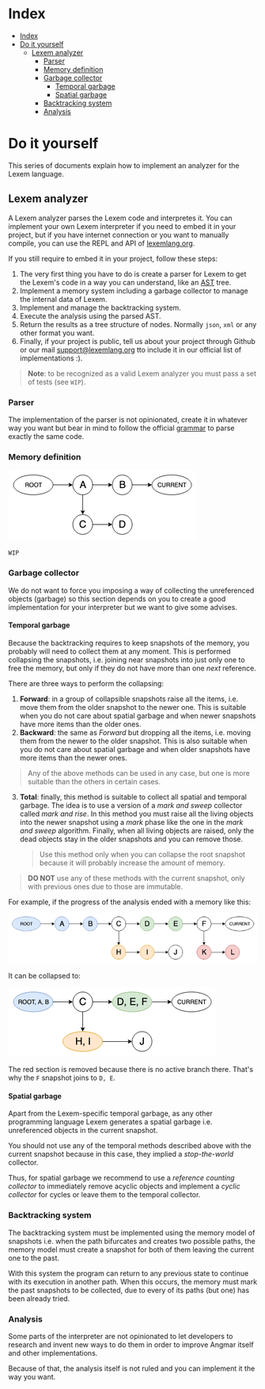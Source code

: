 # Index

- [Index](#index)
- [Do it yourself](#do-it-yourself)
  - [Lexem analyzer](#lexem-analyzer)
    - [Parser](#parser)
    - [Memory definition](#memory-definition)
    - [Garbage collector](#garbage-collector)
      - [Temporal garbage](#temporal-garbage)
      - [Spatial garbage](#spatial-garbage)
    - [Backtracking system](#backtracking-system)
    - [Analysis](#analysis)

# Do it yourself

This series of documents explain how to implement an analyzer for the Lexem language.

## Lexem analyzer

A Lexem analyzer parses the Lexem code and interpretes it. You can implement your own Lexem interpreter if you need to embed it in your project, but if you have internet connection or you want to manually compile, you can use the REPL and API of [lexemlang.org](https://lexemlang.org).

If you still require to embed it in your project, follow these steps:

1. The very first thing you have to do is create a parser for Lexem to get the Lexem's code in a way you can understand, like an [AST](https://en.wikipedia.org/wiki/Abstract_syntax_tree) tree.
2. Implement a memory system including a garbage collector to manage the internal data of Lexem.
3. Implement and manage the backtracking system.
4. Execute the analysis using the parsed AST.
5. Return the results as a tree structure of nodes. Normally `json`, `xml` or any other format you want.
6. Finally, if your project is public, tell us about your project through Github or our mail support@lexemlang.org tto include it in our official list of implementations :).

> **Note**: to be recognized as a valid Lexem analyzer you must pass a set of tests (see `WIP`).

### Parser

The implementation of the parser is not opinionated, create it in whatever way you want but bear in mind to follow the official [grammar](../grammar/README.md) to parse exactly the same code.

### Memory definition

![memory example](img/memory_example.png)

`WIP`

### Garbage collector

We do not want to force you imposing a way of collecting the unreferenced objects (garbage) so this section depends on you to create
a good implementation for your interpreter but we want to give some advises.

#### Temporal garbage

Because the backtracking requires to keep snapshots of the memory, you probably will need to collect them at any moment. This is performed collapsing the snapshots, i.e. joining near snapshots into just only one to free the memory, but only if they do not have more than one _next_ reference.

There are three ways to perform the collapsing:

1. **Forward**: in a group of collapsible snapshots raise all the items, i.e. move them from the older snapshot to the newer one. This is suitable when you do not care about spatial garbage and when newer snapshots have more items than the older ones.
2. **Backward**: the same as _Forward_ but dropping all the items, i.e. moving them from the newer to the older snapshot. This is also suitable when you do not care about spatial garbage and when older snapshots have more items than the newer ones.

> Any of the above methods can be used in any case, but one is more suitable than the others in certain cases.

3. **Total**: finally, this method is suitable to collect all spatial and temporal garbage. The idea is to use a version of a _mark and sweep_ collector called _mark and rise_. In this method you must raise all the living objects into the newer snapshot using a _mark_ phase like the one in the _mark and sweep_ algorithm. Finally, when all living objects are raised, only the dead objects stay in the older snapshots and you can remove those.

    > Use this method only when you can collapse the root snapshot because it will probably increase the amount of memory.

> **DO NOT** use any of these methods with the current snapshot, only with previous ones due to those are immutable.

For example, if the progress of the analysis ended with a memory like this:

![garbage example](img/garbage_example.png)

It can be collapsed to:

![garbage example](img/garbage_example_collapsed.png)

The red section is removed because there is no active branch there. That's why the `F` snapshot joins to `D, E`.

#### Spatial garbage

Apart from the Lexem-specific temporal garbage, as any other programming language Lexem generates a spatial garbage i.e. unreferenced objects in the current snapshot.

You should not use any of the temporal methods described above with the current snapshot because in this case, they implied a _stop-the-world_ collector.

Thus, for spatial garbage we recommend to use a _reference counting collector_ to immediately remove acyclic objects and implement a _cyclic collector_ for cycles or leave them to the temporal collector.

### Backtracking system

The backtracking system must be implemented using the memory model of snapshots i.e. when the path bifurcates and creates two possible paths, the memory model must create a snapshot for both of them leaving the current one to the past.

With this system the program can return to any previous state to continue with its execution in another path. When this occurs, the memory must mark the past snapshots to be collected, due to every of its paths (but one) has been already tried.

### Analysis

Some parts of the interpreter are not opinionated to let developers to research and invent new ways to do them in order to improve Angmar itself and other implementations.

Because of that, the analysis itself is not ruled and you can implement it the way you want.
